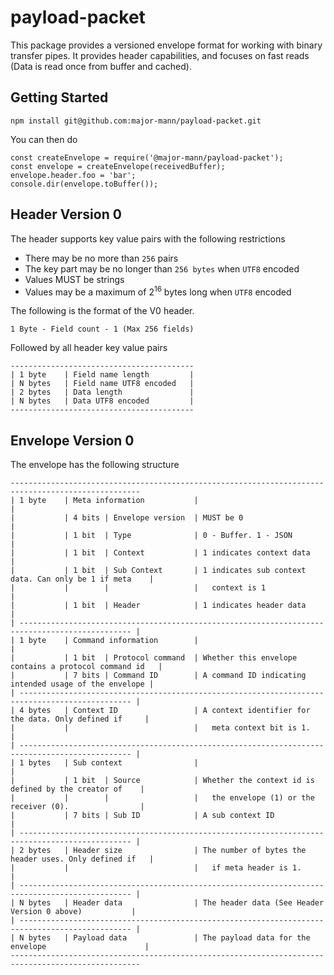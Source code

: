 # payload-packet
This package provides a versioned envelope format for working with binary transfer pipes. It provides header capabilities,
and focuses on fast reads (Data is read once from buffer and cached).

## Getting Started
`npm install git@github.com:major-mann/payload-packet.git`

You can then do

    const createEnvelope = require('@major-mann/payload-packet');
    const envelope = createEnvelope(receivedBuffer);
    envelope.header.foo = 'bar';
    console.dir(envelope.toBuffer());

## Header Version 0
The header supports key value pairs with the following restrictions

* There may be no more than `256` pairs
* The key part may be no longer than `256 bytes` when `UTF8` encoded
* Values MUST be strings
* Values may be a maximum of 2<sup>16</sup> bytes long when `UTF8` encoded

The following is the format of the V0 header.

    1 Byte - Field count - 1 (Max 256 fields)

Followed by all header key value pairs

    -----------------------------------------
    | 1 byte    | Field name length         |
    | N bytes   | Field name UTF8 encoded   |
    | 2 bytes   | Data length               |
    | N bytes   | Data UTF8 encoded         |
    -----------------------------------------

## Envelope Version 0
The envelope has the following structure

    ---------------------------------------------------------------------------------------------------
    | 1 byte    | Meta information           |                                                        |
    |           | 4 bits | Envelope version  | MUST be 0                                              |
    |           | 1 bit  | Type              | 0 - Buffer. 1 - JSON                                   |
    |           | 1 bit  | Context           | 1 indicates context data                               |
    |           | 1 bit  | Sub Context       | 1 indicates sub context data. Can only be 1 if meta    |
    |           |        |                   |   context is 1                                         |
    |           | 1 bit  | Header            | 1 indicates header data                                |
    | ----------------------------------------------------------------------------------------------- |
    | 1 byte    | Command information        |                                                        |
    |           | 1 bit  | Protocol command  | Whether this envelope contains a protocol command id   |
    |           | 7 bits | Command ID        | A command ID indicating intended usage of the envelope |
    | ----------------------------------------------------------------------------------------------- |
    | 4 bytes   | Context ID                 | A context identifier for the data. Only defined if     |
    |           |                            |   meta context bit is 1.                               |
    | ----------------------------------------------------------------------------------------------- |
    | 1 bytes   | Sub context                |                                                        |
    |           | 1 bit  | Source            | Whether the context id is defined by the creator of    |
    |           |        |                   |   the envelope (1) or the receiver (0).                |
    |           | 7 bits | Sub ID            | A sub context ID                                       |
    | ----------------------------------------------------------------------------------------------- |
    | 2 bytes   | Header size                | The number of bytes the header uses. Only defined if   |
    |           |                            |   if meta header is 1.                                 |
    | ----------------------------------------------------------------------------------------------- |
    | N bytes   | Header data                | The header data (See Header Version 0 above)           |
    | ----------------------------------------------------------------------------------------------- |
    | N bytes   | Payload data               | The payload data for the envelope                      |
    ---------------------------------------------------------------------------------------------------
